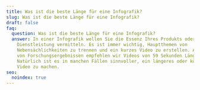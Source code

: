 ```yaml
---
title: Was ist die beste Länge für eine Infografik?
slug: Was ist die beste Länge für eine Infografik?
draft: false
faq:
  question: Was ist die beste Länge für eine Infografik?
  answer: In einer Infografik wollen Sie die Essenz Ihres Produkts oder Ihrer
    Dienstleistung vermitteln. Es ist immer wichtig, Hauptthemen von
    Nebensächlichkeiten zu trennen und ein kurzes Video zu erstellen. Aufgrund
    von Forschungsergebnissen empfehlen wir Videos von 59 Sekunden Länge.
    Natürlich ist es in manchen Fällen sinnvoller, ein längeres oder kürzeres
    Video zu machen.
seo:
  noindex: true
---
```

